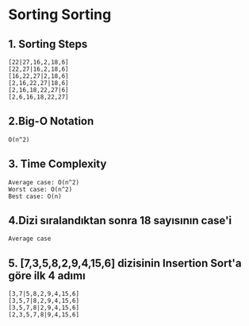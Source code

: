 # Sorting Sorting

## 1. Sorting Steps

```
[22|27,16,2,18,6]
[22,27|16,2,18,6]
[16,22,27|2,18,6]
[2,16,22,27|18,6]
[2,16,18,22,27|6]
[2,6,16,18,22,27]
```

## 2.Big-O Notation

```O(n^2)```

## 3. Time Complexity

```
Average case: O(n^2) 
Worst case: O(n^2)
Best case: O(n) 
```
## 4.Dizi sıralandıktan sonra 18 sayısının case'i

```Average case```

## 5. [7,3,5,8,2,9,4,15,6] dizisinin Insertion Sort'a göre ilk 4 adımı

```
[3,7|5,8,2,9,4,15,6]
[3,5,7|8,2,9,4,15,6]
[3,5,7,8|2,9,4,15,6]
[2,3,5,7,8|9,4,15,6]
```
